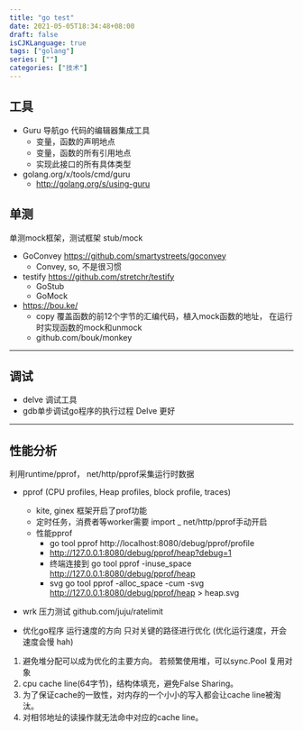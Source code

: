 ```yaml
---
title: "go test"
date: 2021-05-05T18:34:48+08:00
draft: false
isCJKLanguage: true
tags: ["golang"]
series: [""]
categories: ["技术"]
---
```


## 工具
+ Guru 导航go 代码的编辑器集成工具
    + 变量，函数的声明地点
    + 变量，函数的所有引用地点
    + 实现此接口的所有具体类型
+ golang.org/x/tools/cmd/guru
    + http://golang.org/s/using-guru
## 单测

单测mock框架，测试框架 stub/mock
+ GoConvey  https://github.com/smartystreets/goconvey
    + Convey, so, 不是很习惯
+ testify  https://github.com/stretchr/testify
  + GoStub 
  + GoMock
+ https://bou.ke/
  + copy 覆盖函数的前12个字节的汇编代码，植入mock函数的地址， 在运行时实现函数的mock和unmock
  + github.com/bouk/monkey

---
## 调试

+ delve 调试工具 
+ gdb单步调试go程序的执行过程    Delve 更好
  
---
## 性能分析

利用runtime/pprof， net/http/pprof采集运行时数据

+ pprof (CPU profiles, Heap profiles, block profile, traces)
    + kite, ginex 框架开启了prof功能
    + 定时任务，消费者等worker需要 import _ net/http/pprof手动开启
    + 性能pprof
        + go tool pprof http://localhost:8080/debug/pprof/profile
        + http://127.0.0.1:8080/debug/pprof/heap?debug=1 
        + 终端连接到 go tool pprof -inuse_space http://127.0.0.1:8080/debug/pprof/heap
        + svg go tool pprof -alloc_space -cum -svg http://127.0.0.1:8080/debug/pprof/heap > heap.svg
+ wrk 压力测试 github.com/juju/ratelimit 

+ 优化go程序 运行速度的方向 只对关键的路径进行优化 (优化运行速度，开会速度会慢 hah)

1. 避免堆分配可以成为优化的主要方向。 若频繁使用堆，可以sync.Pool 复用对象
2. cpu cache line(64字节)，结构体填充，避免False Sharing。
3. 为了保证cache的一致性，对内存的一个小小的写入都会让cache line被淘汰。
4. 对相邻地址的读操作就无法命中对应的cache line。 